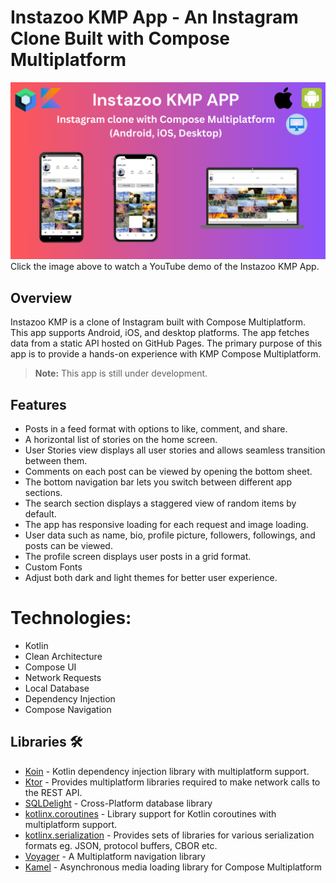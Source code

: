 # Instazoo KMP App - An Instagram Clone Built with Compose Multiplatform

[![Instazoo KMP App Preview](Instazoo/screenshots/Instazoo-KMP-app.png)](https://youtu.be/D9Qnz9lglu0)
Click the image above to watch a YouTube demo of the Instazoo KMP App.

## Overview
Instazoo KMP is a clone of Instagram built with Compose Multiplatform. This app supports Android, iOS, and desktop platforms. The app fetches data from a static API hosted on GitHub Pages. The primary purpose of this app is to provide a hands-on experience with KMP Compose Multiplatform.

> **Note:**
> This app is still under development.

## Features

- Posts in a feed format with options to like, comment, and share.
- A horizontal list of stories on the home screen.
- User Stories view displays all user stories and allows seamless transition between them. 
- Comments on each post can be viewed by opening the bottom sheet.
- The bottom navigation bar lets you switch between different app sections.
- The search section displays a staggered view of random items by default.
- The app has responsive loading for each request and image loading.
- User data such as name, bio, profile picture, followers, followings, and posts can be viewed.
- The profile screen displays user posts in a grid format.
- Custom Fonts
- Adjust both dark and light themes for better user experience.

# Technologies:

- Kotlin
- Clean Architecture
- Compose UI
- Network Requests
- Local Database
- Dependency Injection
- Compose Navigation

## Libraries 🛠️

- [Koin](https://insert-koin.io/) - Kotlin dependency injection library with multiplatform support.
- [Ktor](https://ktor.io/docs/http-client-multiplatform.html) - Provides multiplatform libraries required to make
  network calls to the REST API.
- [SQLDelight](https://cashapp.github.io/sqldelight/multiplatform_sqlite/) - Cross-Platform database library
- [kotlinx.coroutines](https://github.com/Kotlin/kotlinx.coroutines) - Library support for Kotlin coroutines with
  multiplatform support.
- [kotlinx.serialization](https://github.com/Kotlin/kotlinx.serialization) - Provides sets of libraries for various
  serialization formats eg. JSON, protocol buffers, CBOR etc.
- [Voyager](https://voyager.adriel.cafe/) - A Multiplatform navigation library
- [Kamel](https://github.com/Kamel-Media/Kamel) - Asynchronous media loading library for Compose Multiplatform
